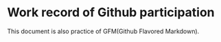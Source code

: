 # Work record of Github participation
This document is also practice of GFM(Github Flavored Markdown).
